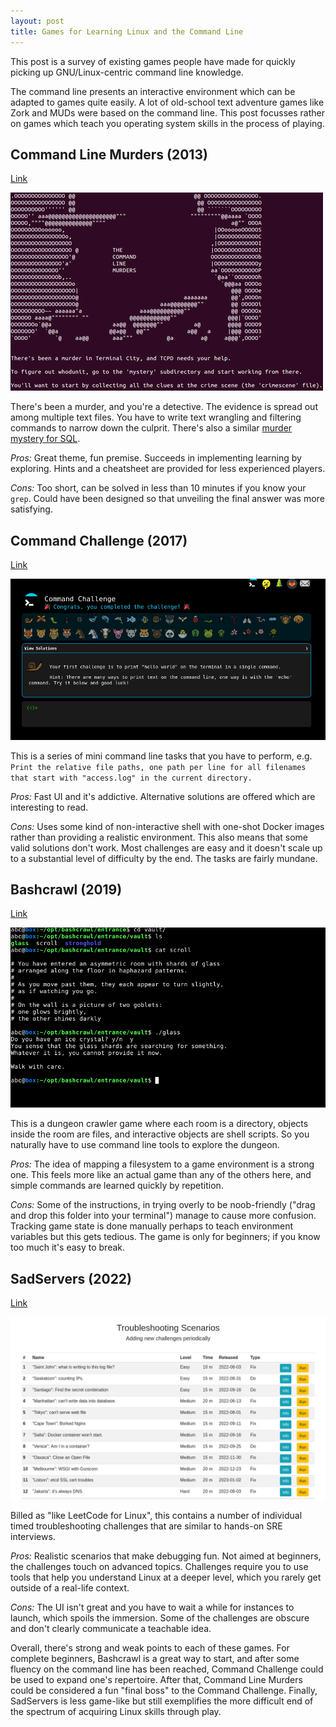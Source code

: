 ```yaml
---
layout: post
title: Games for Learning Linux and the Command Line
---
```


This post is a survey of existing games people have made for quickly picking up GNU/Linux-centric command line knowledge.

The command line presents an interactive environment which can be adapted to games quite easily. A lot of old-school text adventure games like Zork and MUDs were based on the command line. This post focusses rather on games which teach you operating system skills in the process of playing.


## Command Line Murders (2013)

[Link](https://github.com/veltman/clmystery)

![Command line murders](/public/commandlinemurders.png)

There's been a murder, and you're a detective. The evidence is spread out among multiple text files. You have to write text wrangling and filtering commands to narrow down the culprit. There's also a similar [murder mystery for SQL](https://mystery.knightlab.com/).

*Pros:* Great theme, fun premise. Succeeds in implementing learning by exploring. Hints and a cheatsheet are provided for less experienced players.

*Cons:* Too short, can be solved in less than 10 minutes if you know your `grep`. Could have been designed so that unveiling the final answer was more satisfying.


## Command Challenge (2017)

[Link](https://cmdchallenge.com/)

![Command challenge](/public/cmdchallenge.png)

This is a series of mini command line tasks that you have to perform, e.g. `Print the relative file paths, one path per line for all filenames that start with "access.log" in the current directory.`

*Pros:* Fast UI and it's addictive. Alternative solutions are offered which are interesting to read.

*Cons:* Uses some kind of non-interactive shell with one-shot Docker images rather than providing a realistic environment. This also means that some valid solutions don't work. Most challenges are easy and it doesn't scale up to a substantial level of difficulty by the end. The tasks are fairly mundane.


## Bashcrawl (2019)

[Link](https://gitlab.com/slackermedia/bashcrawl)

![Bashcrawl](/public/bashcrawl.png)

This is a dungeon crawler game where each room is a directory, objects inside the room are files, and interactive objects are shell scripts. So you naturally have to use command line tools to explore the dungeon.

*Pros:* The idea of mapping a filesystem to a game environment is a strong one. This feels more like an actual game than any of the others here, and simple commands are learned quickly by repetition.

*Cons:* Some of the instructions, in trying overly to be noob-friendly ("drag and drop this folder into your terminal") manage to cause more confusion. Tracking game state is done manually perhaps to teach environment variables but this gets tedious. The game is only for beginners; if you know too much it's easy to break.


## SadServers (2022)

[Link](https://sadservers.com/)

![Sadservers](/public/sadservers.png)

Billed as "like LeetCode for Linux", this contains a number of individual timed troubleshooting challenges that are similar to hands-on SRE interviews.

*Pros:* Realistic scenarios that make debugging fun. Not aimed at beginners, the challenges touch on advanced topics. Challenges require you to use tools that help you understand Linux at a deeper level, which you rarely get outside of a real-life context.

*Cons:* The UI isn't great and you have to wait a while for instances to launch, which spoils the immersion. Some of the challenges are obscure and don't clearly communicate a teachable idea.


Overall, there's strong and weak points to each of these games. For complete beginners, Bashcrawl is a great way to start, and after some fluency on the command line has been reached, Command Challenge could be used to expand one's repertoire. After that, Command Line Murders could be considered a fun "final boss" to the Command Challenge. Finally, SadServers is less game-like but still exemplifies the more difficult end of the spectrum of acquiring Linux skills through play.

